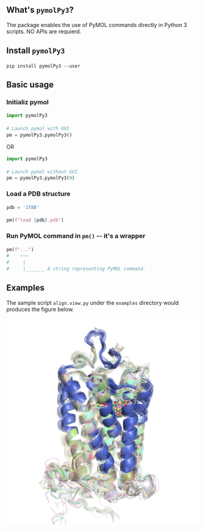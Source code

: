 ## What's `pymolPy3`?

The package enables the use of PyMOL commands directly in Python 3 scripts.
NO APIs are requierd.  

## Install `pymolPy3`

`pip install pymolPy3 --user`

## Basic usage

### Initializ pymol

```Python
import pymolPy3

# Launch pymol with GUI
pm = pymolPy3.pymolPy3()
```

OR

```Python
import pymolPy3

# Launch pymol without GUI
pm = pymolPy3.pymolPy3(0)
```

### Load a PDB structure

```Python
pdb = '1f88'

pm(f"load {pdb}.pdb")
```

### Run PyMOL command in `pm()` -- it's a wrapper

```Python
pm(f"...")
#    ~~~
#     |
#     |_______ A string representing PyMOL command.
```

## Examples

The sample script `align.view.py` under the `examples` directory would produces
the figure below.  

![](./examples/align.view.png)
